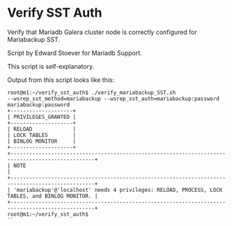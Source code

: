 # Verify SST Auth
Verify that Mariadb Galera cluster node is correctly configured for Mariabackup SST.

Script by Edward Stoever for Mariadb Support.

This script is self-explanatory. 

Output from this script looks like this:
```
root@m1:~/verify_sst_auth$ ./verify_mariabackup_SST.sh
--wsrep_sst_method=mariabackup --wsrep_sst_auth=mariabackup:password
mariabackup:password
+--------------------+
| PRIVILEGES_GRANTED |
+--------------------+
| RELOAD             |
| LOCK TABLES        |
| BINLOG MONITOR     |
+--------------------+
+-------------------------------------------------------------------------------------------------+
| NOTE                                                                                            |
+-------------------------------------------------------------------------------------------------+
| 'mariabackup'@'localhost' needs 4 privileges: RELOAD, PROCESS, LOCK TABLES, and BINLOG MONITOR. |
+-------------------------------------------------------------------------------------------------+
root@m1:~/verify_sst_auth$
``